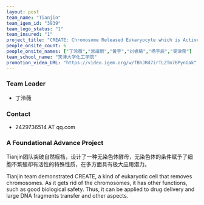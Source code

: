 ```yaml
---
layout: post
team_name: "Tianjin"
team_igem_id: "3939"
team_logo_status: "1"
team_insured: "1"
project_title: "CREATE: Chromosome Released Eukaryocyte which is Active, Transitory and Environment-friendly"
people_onsite_count: 6
people_onsite_names: ["丁泠薇","常靖雨","黄宇","刘睿琦","杨宇辰","吴津荣"]
team_school_name: "天津大学化工学院"
promotion_video_URL: "https://video.igem.org/w/fBhJRd7irTLZTm7BPynGak"
---
```



### Team Leader
* 丁泠薇

### Contact
* 2429736514 AT qq.com

### A Foundational Advance Project

Tianjin团队突破自然桎梏，设计了一种无染色体酵母，无染色体的条件赋予了细胞不繁殖却有活性的特殊性质，在多方面具有极大应用潜力。

Tianjin team demonstrated CREATE, a kind of eukaryotic cell that removes chromosomes. As it gets rid of the chromosomes, it has other functions, such as good biological safety. Thus, it can be applied to drug delivery and large DNA fragments transfer and other aspects.
